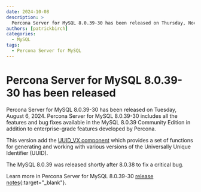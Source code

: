 ```yaml
---
date: 2024-10-08
description: >
  Percona Server for MySQL 8.0.39-30 has been released on Thursday, November 8, 2024.
authors: [patrickbirch]
categories:
  - MySQL
tags:
  - Percona Server for MySQL
---
```


# Percona Server for MySQL 8.0.39-30 has been released

<!-- more -->

Percona Server for MySQL 8.0.39-30 has been released on Tuesday, August 6, 2024. Percona Server for MySQL 8.0.39-30 includes all the features and bug fixes available in the MySQL 8.0.39 Community Edition in addition to enterprise-grade features developed by Percona. 

This version add the [UUID_VX component](https://docs.percona.com/percona-server/8.0/uuid-versions.html) which provides a set of functions for generating and working with various versions of the Universally Unique Identifier (UUID).

The MySQL 8.0.39 was released shortly after 8.0.38 to fix a critical bug.

Learn more in Percona Server for MySQL 8.0.39-30 [release notes](https://docs.percona.com/percona-server/8.0/release-notes/8.0.39-30.html){:target="_blank"}.

